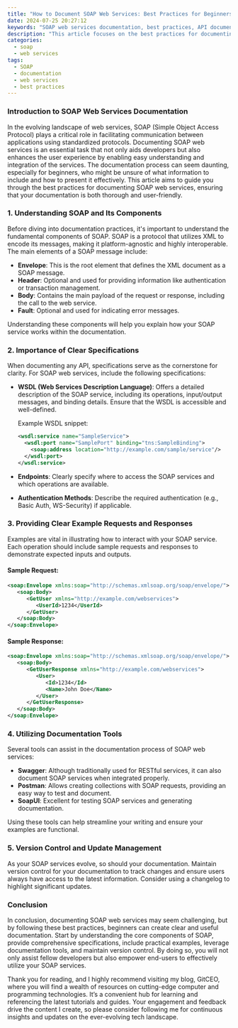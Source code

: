 ```yaml
---
title: "How to Document SOAP Web Services: Best Practices for Beginners"
date: 2024-07-25 20:27:12
keywords: "SOAP web services documentation, best practices, API documentation, beginners guide"
description: "This article focuses on the best practices for documenting SOAP web services specifically for beginners. It provides a comprehensive guide on how to effectively document SOAP APIs, including the importance of clear specifications, examples, and the tools available for simplifying the documentation process. By following these best practices, developers and technical writers can create precise and informative documentation that enhances usability and comprehensibility for end-users."
categories:
  - soap
  - web services
tags:
  - SOAP
  - documentation
  - web services
  - best practices
---
```


### Introduction to SOAP Web Services Documentation

In the evolving landscape of web services, SOAP (Simple Object Access Protocol) plays a critical role in facilitating communication between applications using standardized protocols. Documenting SOAP web services is an essential task that not only aids developers but also enhances the user experience by enabling easy understanding and integration of the services. The documentation process can seem daunting, especially for beginners, who might be unsure of what information to include and how to present it effectively. This article aims to guide you through the best practices for documenting SOAP web services, ensuring that your documentation is both thorough and user-friendly.

<!-- more -->

### 1. Understanding SOAP and Its Components

Before diving into documentation practices, it's important to understand the fundamental components of SOAP. SOAP is a protocol that utilizes XML to encode its messages, making it platform-agnostic and highly interoperable. The main elements of a SOAP message include:

- **Envelope**: This is the root element that defines the XML document as a SOAP message.
- **Header**: Optional and used for providing information like authentication or transaction management.
- **Body**: Contains the main payload of the request or response, including the call to the web service.
- **Fault**: Optional and used for indicating error messages.

Understanding these components will help you explain how your SOAP service works within the documentation.

### 2. Importance of Clear Specifications

When documenting any API, specifications serve as the cornerstone for clarity. For SOAP web services, include the following specifications:

- **WSDL (Web Services Description Language)**: Offers a detailed description of the SOAP service, including its operations, input/output messages, and binding details. Ensure that the WSDL is accessible and well-defined.
  
   Example WSDL snippet:
   ```xml
   <wsdl:service name="SampleService">
     <wsdl:port name="SamplePort" binding="tns:SampleBinding">
       <soap:address location="http://example.com/sample/service"/>
     </wsdl:port>
   </wsdl:service>
   ```

- **Endpoints**: Clearly specify where to access the SOAP services and which operations are available.
- **Authentication Methods**: Describe the required authentication (e.g., Basic Auth, WS-Security) if applicable.

### 3. Providing Clear Example Requests and Responses

Examples are vital in illustrating how to interact with your SOAP service. Each operation should include sample requests and responses to demonstrate expected inputs and outputs.

#### Sample Request:

```xml
<soap:Envelope xmlns:soap="http://schemas.xmlsoap.org/soap/envelope/">
   <soap:Body>
      <GetUser xmlns="http://example.com/webservices">
         <UserId>1234</UserId>
      </GetUser>
   </soap:Body>
</soap:Envelope>
```

#### Sample Response:

```xml
<soap:Envelope xmlns:soap="http://schemas.xmlsoap.org/soap/envelope/">
   <soap:Body>
      <GetUserResponse xmlns="http://example.com/webservices">
         <User>
            <Id>1234</Id>
            <Name>John Doe</Name>
         </User>
      </GetUserResponse>
   </soap:Body>
</soap:Envelope>
```

### 4. Utilizing Documentation Tools

Several tools can assist in the documentation process of SOAP web services:
- **Swagger**: Although traditionally used for RESTful services, it can also document SOAP services when integrated properly.
- **Postman**: Allows creating collections with SOAP requests, providing an easy way to test and document.
- **SoapUI**: Excellent for testing SOAP services and generating documentation.

Using these tools can help streamline your writing and ensure your examples are functional.

### 5. Version Control and Update Management

As your SOAP services evolve, so should your documentation. Maintain version control for your documentation to track changes and ensure users always have access to the latest information. Consider using a changelog to highlight significant updates.

### Conclusion

In conclusion, documenting SOAP web services may seem challenging, but by following these best practices, beginners can create clear and useful documentation. Start by understanding the core components of SOAP, provide comprehensive specifications, include practical examples, leverage documentation tools, and maintain version control. By doing so, you will not only assist fellow developers but also empower end-users to effectively utilize your SOAP services.

Thank you for reading, and I highly recommend visiting my blog, GitCEO, where you will find a wealth of resources on cutting-edge computer and programming technologies. It’s a convenient hub for learning and referencing the latest tutorials and guides. Your engagement and feedback drive the content I create, so please consider following me for continuous insights and updates on the ever-evolving tech landscape.